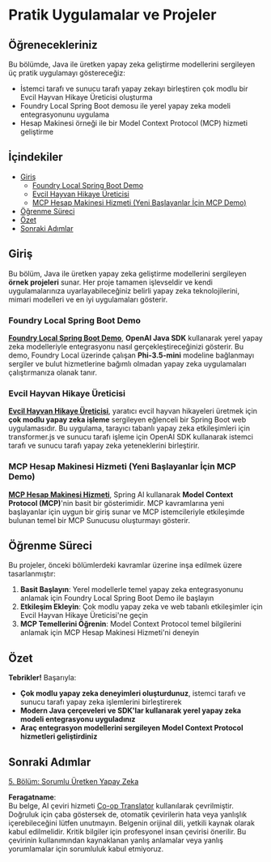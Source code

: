 <!--
CO_OP_TRANSLATOR_METADATA:
{
  "original_hash": "df269f529a172a0197ef28460bf1da9f",
  "translation_date": "2025-07-25T11:22:12+00:00",
  "source_file": "04-PracticalSamples/README.md",
  "language_code": "tr"
}
-->
# Pratik Uygulamalar ve Projeler

## Öğrenecekleriniz
Bu bölümde, Java ile üretken yapay zeka geliştirme modellerini sergileyen üç pratik uygulamayı göstereceğiz:
- İstemci tarafı ve sunucu tarafı yapay zekayı birleştiren çok modlu bir Evcil Hayvan Hikaye Üreticisi oluşturma
- Foundry Local Spring Boot demosu ile yerel yapay zeka modeli entegrasyonunu uygulama
- Hesap Makinesi örneği ile bir Model Context Protocol (MCP) hizmeti geliştirme

## İçindekiler

- [Giriş](../../../04-PracticalSamples)
  - [Foundry Local Spring Boot Demo](../../../04-PracticalSamples)
  - [Evcil Hayvan Hikaye Üreticisi](../../../04-PracticalSamples)
  - [MCP Hesap Makinesi Hizmeti (Yeni Başlayanlar İçin MCP Demo)](../../../04-PracticalSamples)
- [Öğrenme Süreci](../../../04-PracticalSamples)
- [Özet](../../../04-PracticalSamples)
- [Sonraki Adımlar](../../../04-PracticalSamples)

## Giriş

Bu bölüm, Java ile üretken yapay zeka geliştirme modellerini sergileyen **örnek projeleri** sunar. Her proje tamamen işlevseldir ve kendi uygulamalarınıza uyarlayabileceğiniz belirli yapay zeka teknolojilerini, mimari modelleri ve en iyi uygulamaları gösterir.

### Foundry Local Spring Boot Demo

**[Foundry Local Spring Boot Demo](foundrylocal/README.md)**, **OpenAI Java SDK** kullanarak yerel yapay zeka modelleriyle entegrasyonu nasıl gerçekleştireceğinizi gösterir. Bu demo, Foundry Local üzerinde çalışan **Phi-3.5-mini** modeline bağlanmayı sergiler ve bulut hizmetlerine bağımlı olmadan yapay zeka uygulamaları çalıştırmanıza olanak tanır.

### Evcil Hayvan Hikaye Üreticisi

**[Evcil Hayvan Hikaye Üreticisi](petstory/README.md)**, yaratıcı evcil hayvan hikayeleri üretmek için **çok modlu yapay zeka işleme** sergileyen eğlenceli bir Spring Boot web uygulamasıdır. Bu uygulama, tarayıcı tabanlı yapay zeka etkileşimleri için transformer.js ve sunucu tarafı işleme için OpenAI SDK kullanarak istemci tarafı ve sunucu tarafı yapay zeka yeteneklerini birleştirir.

### MCP Hesap Makinesi Hizmeti (Yeni Başlayanlar İçin MCP Demo)

**[MCP Hesap Makinesi Hizmeti](mcp/calculator/README.md)**, Spring AI kullanarak **Model Context Protocol (MCP)**'nin basit bir gösterimidir. MCP kavramlarına yeni başlayanlar için uygun bir giriş sunar ve MCP istemcileriyle etkileşimde bulunan temel bir MCP Sunucusu oluşturmayı gösterir.

## Öğrenme Süreci

Bu projeler, önceki bölümlerdeki kavramlar üzerine inşa edilmek üzere tasarlanmıştır:

1. **Basit Başlayın**: Yerel modellerle temel yapay zeka entegrasyonunu anlamak için Foundry Local Spring Boot Demo ile başlayın
2. **Etkileşim Ekleyin**: Çok modlu yapay zeka ve web tabanlı etkileşimler için Evcil Hayvan Hikaye Üreticisi'ne geçin
3. **MCP Temellerini Öğrenin**: Model Context Protocol temel bilgilerini anlamak için MCP Hesap Makinesi Hizmeti'ni deneyin

## Özet

**Tebrikler!** Başarıyla:

- **Çok modlu yapay zeka deneyimleri oluşturdunuz**, istemci tarafı ve sunucu tarafı yapay zeka işlemlerini birleştirerek
- **Modern Java çerçeveleri ve SDK'lar kullanarak yerel yapay zeka modeli entegrasyonu uyguladınız**
- **Araç entegrasyon modellerini sergileyen Model Context Protocol hizmetleri geliştirdiniz**

## Sonraki Adımlar

[5. Bölüm: Sorumlu Üretken Yapay Zeka](../05-ResponsibleGenAI/README.md)

**Feragatname**:  
Bu belge, AI çeviri hizmeti [Co-op Translator](https://github.com/Azure/co-op-translator) kullanılarak çevrilmiştir. Doğruluk için çaba göstersek de, otomatik çevirilerin hata veya yanlışlık içerebileceğini lütfen unutmayın. Belgenin orijinal dili, yetkili kaynak olarak kabul edilmelidir. Kritik bilgiler için profesyonel insan çevirisi önerilir. Bu çevirinin kullanımından kaynaklanan yanlış anlamalar veya yanlış yorumlamalar için sorumluluk kabul etmiyoruz.